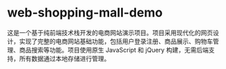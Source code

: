 # web-shopping-mall-demo
这是一个基于纯前端技术栈开发的电商网站演示项目。项目采用现代化的网页设计，实现了完整的电商网站基础功能，包括用户登录注册、商品展示、购物车管理、商品搜索等功能。项目使用原生 JavaScript 和 jQuery 构建，无需后端支持，所有数据通过本地存储进行管理。
